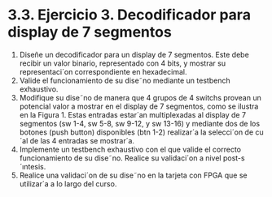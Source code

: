 # 3.3. Ejercicio 3. Decodificador para display de 7 segmentos
 1. Diseñe un decodificador para un display de 7 segmentos. Este debe recibir un valor binario,
 representado con 4 bits, y mostrar su representaci´on correspondiente en hexadecimal.
 2. Valide el funcionamiento de su dise˜no mediante un testbench exhaustivo.
 3. Modifique su dise˜no de manera que 4 grupos de 4 switchs provean un potencial valor
 a mostrar en el display de 7 segmentos, como se ilustra en la Figura 1. Estas entradas
 estar´an multiplexadas al display de 7 segmentos (sw 1-4, sw 5-8, sw 9-12, y sw 13-16)
 y mediante dos de los botones (push button) disponibles (btn 1-2) realizar´a la selecci´on
 de cu´al de las 4 entradas se mostrar´a.
 4. Implemente un testbench exhaustivo con el que valide el correcto funcionamiento de su
 dise˜no. Realice su validaci´on a nivel post-s´ıntesis.
 5. Realice una validaci´on de su dise˜no en la tarjeta con FPGA que se utilizar´a a lo largo del
 curso.
